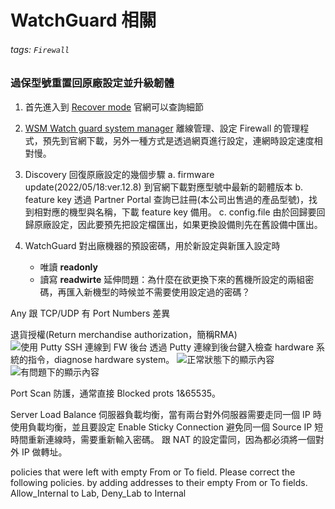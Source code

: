 # WatchGuard 相關
###### tags: `Firewall`

### 過保型號重置回原廠設定並升級韌體

1. 首先進入到 [Recover mode](https://www.watchguard.com/help/docs/help-center/en-US/Content/en-US/Fireware/other/QSW_recovery_mode_wsm.html) 官網可以查詢細節

2. [WSM Watch guard system manager](https://www.watchguard.com/help/docs/help-center/en-US/Content/en-US/Fireware/installation/install_wsm_wsm.html)
    離線管理、設定 Firewall 的管理程式，預先到官網下載，另外一種方式是透過網頁進行設定，連網時設定速度相對慢。

3. Discovery 回復原廠設定的幾個步驟
    a. firmware update(2022/05/18:ver.12.8)
        到官網下載對應型號中最新的韌體版本
    b. feature key
        透過 Partner Portal 查詢已註冊(本公司出售過的產品型號)，找到相對應的機型與名稱，下載 feature key 備用。
    c. config.file
        由於回歸要回歸原廠設定，因此要預先把設定檔匯出，如果更換設備則先在舊設備中匯出。
    

4. WatchGuard 對出廠機器的預設密碼，用於新設定與新匯入設定時
    - 唯讀 **readonly**
    - 讀寫 **readwirte**
    延伸問題：為什麼在欲更換下來的舊機所設定的兩組密碼，再匯入新機型的時候並不需要使用設定過的密碼？
    
    
Any 跟 TCP/UDP 有 Port Numbers 差異

退貨授權(Return merchandise authorization，簡稱RMA)
![使用 Putty SSH 連線到 FW 後台](https://i.imgur.com/yosjmKJ.png)
透過 Putty 連線到後台鍵入檢查 hardware 系統的指令，diagnose hardware system。
![正常狀態下的顯示內容](https://i.imgur.com/GvpL4Kq.png)
![有問題下的顯示內容](https://i.imgur.com/ppBTLAN.png)


Port Scan 防護，通常直接 Blocked prots 1&65535。

Server Load Balance 伺服器負載均衡，當有兩台對外伺服器需要走同一個 IP 時使用負載均衡，並且要設定 Enable Sticky Connection 避免同一個 Source IP 短時間重新連線時，需要重新輸入密碼。
跟 NAT 的設定雷同，因為都必須將一個對外 IP 做轉址。

policies that were left with empty From or To field. Please correct the following policies. by adding addresses to their empty From or To fields. Allow_Internal to Lab, Deny_Lab to Internal




